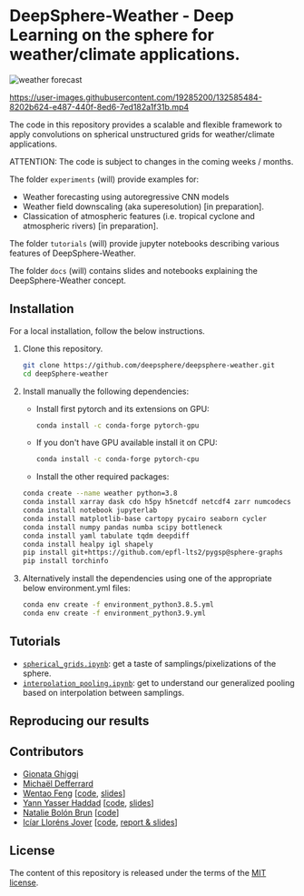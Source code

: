 



# DeepSphere-Weather - Deep Learning on the sphere for weather/climate applications.

![weather forecast](./figs/Forecast_State_Errors.gif)

https://user-images.githubusercontent.com/19285200/132585484-8202b624-e487-440f-8ed6-7ed182a1f31b.mp4

The code in this repository provides a scalable and flexible framework to apply convolutions on spherical unstructured grids for weather/climate applications.

ATTENTION: The code is subject to changes in the coming weeks / months.

The folder `experiments` (will) provide examples for:
-  Weather forecasting using autoregressive CNN models
-  Weather field downscaling (aka superesolution) [in preparation].
-  Classication of atmospheric features (i.e. tropical cyclone and atmospheric rivers) [in preparation].

The folder `tutorials` (will) provide jupyter notebooks describing various features of DeepSphere-Weather.

The folder `docs` (will) contains slides and notebooks explaining the DeepSphere-Weather concept.

## Installation

For a local installation, follow the below instructions.

1. Clone this repository.
   ```sh
   git clone https://github.com/deepsphere/deepsphere-weather.git
   cd deepSphere-weather
   ```

2. Install manually the following dependencies:
   - Install first pytorch and its extensions on GPU:
      ```sh
      conda install -c conda-forge pytorch-gpu  
      ```
   - If you don't have GPU available install it on CPU:
      ```sh
      conda install -c conda-forge pytorch-cpu  
      ```
   - Install the other required packages: 
   ```sh
   conda create --name weather python=3.8
   conda install xarray dask cdo h5py h5netcdf netcdf4 zarr numcodecs rechunker xskillscore
   conda install notebook jupyterlab
   conda install matplotlib-base cartopy pycairo seaborn cycler
   conda install numpy pandas numba scipy bottleneck
   conda install yaml tabulate tqdm deepdiff
   conda install healpy igl shapely      
   pip install git+https://github.com/epfl-lts2/pygsp@sphere-graphs
   pip install torchinfo
   ```
   
2. Alternatively install the dependencies using one of the appropriate below 
   environment.yml files:
   ```sh
   conda env create -f environment_python3.8.5.yml
   conda env create -f environment_python3.9.yml
   ```

## Tutorials

* [`spherical_grids.ipynb`]: get a taste of samplings/pixelizations of the sphere.
* [`interpolation_pooling.ipynb`]: get to understand our generalized pooling based on interpolation between samplings.

[`spherical_grids.ipynb`]: https://nbviewer.jupyter.org/github/deepsphere/deepsphere-weather/blob/outputs/tutorials/spherical_grids.ipynb
[`interpolation_pooling.ipynb`]: https://nbviewer.jupyter.org/github/deepsphere/deepsphere-weather/blob/outputs/tutorials/interpolation_pooling.ipynb

## Reproducing our results

## Contributors

* [Gionata Ghiggi](https://people.epfl.ch/gionata.ghiggi)
* [Michaël Defferrard](https://deff.ch)
* [Wentao Feng](https://www.linkedin.com/in/wentaofeng) [[code](https://github.com/ownzonefeng/weather_prediction/), [slides](https://infoscience.epfl.ch/record/282285)]
* [Yann Yasser Haddad](https://www.linkedin.com/in/yann-yasser-haddad) [[code](https://github.com/ownzonefeng/weather_prediction), [slides](https://infoscience.epfl.ch/record/282437)]
* [Natalie Bolón Brun](https://www.linkedin.com/in/nataliebolonbrun) [[code](https://github.com/natbolon/weather_prediction)]
* [Icíar Lloréns Jover](https://www.linkedin.com/in/iciar-llorens-jover) [[code](https://github.com/illorens/weather_prediction), [report & slides](https://infoscience.epfl.ch/record/278138)]

## License

The content of this repository is released under the terms of the [MIT license](LICENSE.txt).
